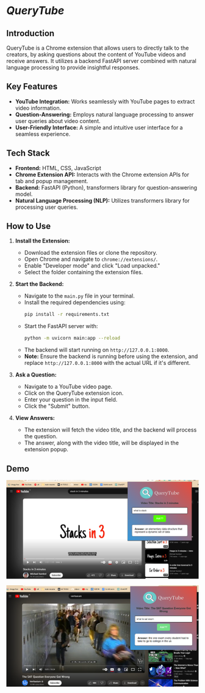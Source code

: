 # ***QueryTube***
## Introduction
QueryTube is a Chrome extension that allows users to directly talk to the creators, by asking questions about the content of YouTube videos and receive answers. It utilizes a backend FastAPI server combined with natural language processing to provide insightful responses.

## Key Features
- **YouTube Integration:** Works seamlessly with YouTube pages to extract video information.
- **Question-Answering:** Employs natural language processing to answer user queries about video content.
- **User-Friendly Interface:** A simple and intuitive user interface for a seamless experience.

## Tech Stack
- **Frontend:** HTML, CSS, JavaScript
- **Chrome Extension API:** Interacts with the Chrome extension APIs for tab and popup management.
- **Backend:** FastAPI (Python), transformers library for question-answering model.
- **Natural Language Processing (NLP):** Utilizes transformers library for processing user queries.

## How to Use
1. **Install the Extension:**
   - Download the extension files or clone the repository.
   - Open Chrome and navigate to `chrome://extensions/`.
   - Enable "Developer mode" and click "Load unpacked."
   - Select the folder containing the extension files.

2. **Start the Backend:**
   - Navigate to the `main.py` file in your terminal.
   - Install the required dependencies using:
     ```bash
     pip install -r requirements.txt
     ```
   - Start the FastAPI server with:
     ```bash
     python -m uvicorn main:app --reload
     ```
   - The backend will start running on `http://127.0.0.1:8000`.
   - **Note:** Ensure the backend is running before using the extension, and replace `http://127.0.0.1:8000` with the actual URL if it's different.

3. **Ask a Question:**
   - Navigate to a YouTube video page.
   - Click on the QueryTube extension icon.
   - Enter your question in the input field.
   - Click the "Submit" button.

4. **View Answers:**
   - The extension will fetch the video title, and the backend will process the question.
   - The answer, along with the video title, will be displayed in the extension popup.

## Demo
![Demo 1](image.png)

![Demo 2](image-1.png)